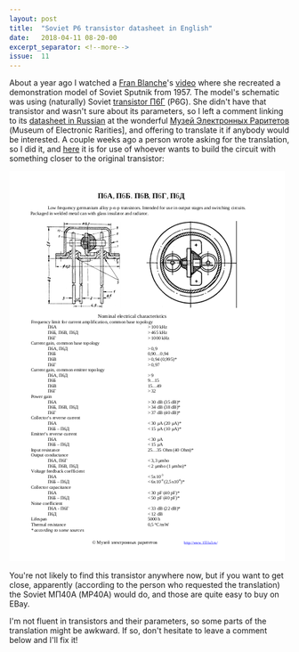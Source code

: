 ```yaml
---
layout: post
title:  "Soviet P6 transistor datasheet in English"
date:   2018-04-11 08-20-00
excerpt_separator: <!--more-->
issue:  11
---
```

About a year ago I watched a [Fran Blanche][fran_blanche_channel]'s
[video][sputnik_video] where she recreated a demonstration model of Soviet
Sputnik from 1957. The model's schematic was using (naturally) Soviet
[transistor П6Г][transistor_description_ru] (P6G). She didn't have that
transistor and wasn't sure about its parameters, so I left a comment linking
to its [datasheet in Russian][datasheet_ru] at the wonderful [Музей
Электронных Раритетов][museum] (Museum of Electronic Rarities], and offering
to translate it if anybody would be interested. A couple weeks ago a person
wrote asking for the translation, so I did it, and [here][datasheet_en] it is
for use of whoever wants to build the circuit with something closer to the
original transistor:

[![Datasheet thumbnail][datasheet_en_thumbnail]][datasheet_en]

You're not likely to find this transistor anywhere now, but if you want to get
close, apparently (according to the person who requested the translation) the
Soviet МП40А (MP40A) would do, and those are quite easy to buy on EBay.

I'm not fluent in transistors and their parameters, so some parts of the
translation might be awkward. If so, don't hesitate to leave a comment below
and I'll fix it!

[fran_blanche_channel]: https://www.youtube.com/user/ContourCorsets
[sputnik_video]: https://youtu.be/b8KduFyLevk
[transistor_description_ru]: http://www.155la3.ru/p6.htm
[datasheet_ru]: http://www.155la3.ru/datafiles/p6.pdf
[museum]: http://www.155la3.ru/
[datasheet_en_thumbnail]: /assets/2018-04-11-Soviet-P6-transistor-datasheet-in-English/datasheet_thumbnail.png
[datasheet_en]: /assets/2018-04-11-Soviet-P6-transistor-datasheet-in-English/datasheet.pdf
